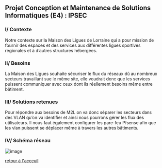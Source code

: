 ## Projet Conception et Maintenance de Solutions Informatiques (E4) : IPSEC


### I/ Contexte 

Notre contexte sur la Maison des Ligues de Lorraine qui a pour mission de fournir des espaces et des services aux différentes ligues sportives régionales et à d’autres structures hébergées.

### II/ Besoins


La Maison des Ligues souhaite sécuriser le flux du réseaux dû au nombreux secteurs travaillant sue le même site, elle voudrait donc que les services puissent communiquer avec ceux dont ils réellement besoins même entre bâtiment.

### III/ Solutions retenues

Pour répondre aux besoins de M2L on va donc séparer les secteurs dans des VLAN qu’on va identifier et ainsi nous pourrons gérer les flux des utilisateurs. Il nous faut également configurer les pare-feu Pfsense afin que les vlan puissent se déplacer même à travers les autres bâtiments.

### IV/ Schéma réseau

![image](https://user-images.githubusercontent.com/59647512/112831943-ecf57180-9094-11eb-81dd-7114d1f7abe2.png)




[retour à l'acceuil](README.md)
